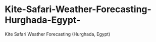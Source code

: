 # Kite-Safari-Weather-Forecasting-Hurghada-Egypt-
Kite Safari Weather Forecasting (Hurghada, Egypt)
